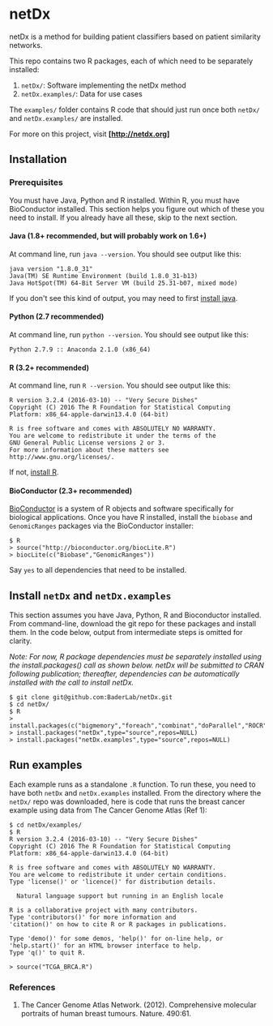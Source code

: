 # netDx
netDx is a method for building patient classifiers based on patient similarity networks.

This repo contains two R packages, each of which need to be separately installed:

1. `netDx/`: Software implementing the netDx method
2. `netDx.examples/`: Data for use cases

The `examples/` folder contains R code that should just run once both `netDx/` and `netDx.examples/` are installed.

For more on this project, visit **[http://netdx.org]**

## Installation

### Prerequisites
You must have Java, Python and R installed. Within R, you must have BioConductor installed. This section helps you figure out which
of these you need to install. If you already have all these, skip to the next section.

#### Java (1.8+ recommended, but will probably work on 1.6+)

At command line, run `java --version`. You should see output like this:
```
java version "1.8.0_31"
Java(TM) SE Runtime Environment (build 1.8.0_31-b13)
Java HotSpot(TM) 64-Bit Server VM (build 25.31-b07, mixed mode)
```
If you don't see this kind of output, you may need to first [install java](https://java.com/en/).

#### Python (2.7 recommended)

At command line, run `python --version`. You should see output like this:

```
Python 2.7.9 :: Anaconda 2.1.0 (x86_64)
```

#### R (3.2+ recommended)
At command line, run `R --version`. You should see output like this:
```
R version 3.2.4 (2016-03-10) -- "Very Secure Dishes"
Copyright (C) 2016 The R Foundation for Statistical Computing
Platform: x86_64-apple-darwin13.4.0 (64-bit)

R is free software and comes with ABSOLUTELY NO WARRANTY.
You are welcome to redistribute it under the terms of the
GNU General Public License versions 2 or 3.
For more information about these matters see
http://www.gnu.org/licenses/.
```

If not, [install R](https://www.r-project.org/).

#### BioConductor (2.3+ recommended)
[BioConductor](http://bioconductor.org/) is a system of R objects and software specifically for biological applications.
Once you have R installed, install the `biobase` and `GenomicRanges` packages via the BioConductor installer:
```
$ R
> source("http://bioconductor.org/biocLite.R")
> biocLite(c("Biobase","GenomicRanges"))
```
Say `yes` to all dependencies that need to be installed.

## Install `netDx` and `netDx.examples`
This section assumes you have Java, Python, R and Bioconductor installed. From command-line, download the git repo for these packages and install them. In the code below, output from intermediate steps is omitted for clarity.

*Note: For now, R package dependencies must be separately installed using the install.packages() call as shown below. netDx will be submitted to CRAN following publication; thereafter, dependencies can be automatically installed with the call to install netDx.*

```
$ git clone git@github.com:BaderLab/netDx.git
$ cd netDx/
$ R
> install.packages(c("bigmemory","foreach","combinat","doParallel","ROCR","pracma","RColorBrewer","reshape2"))
> install.packages("netDx",type="source",repos=NULL)
> install.packages("netDx.examples",type="source",repos=NULL)
```

## Run examples
Each example runs as a standalone `.R` function. To run these, you need to have both `netDx` and `netDx.examples` installed. From the directory where the `netDx/` repo was downloaded, here is code that runs the breast cancer example using data from The Cancer Genome Atlas (Ref 1):
```
$ cd netDx/examples/
$ R
R version 3.2.4 (2016-03-10) -- "Very Secure Dishes"
Copyright (C) 2016 The R Foundation for Statistical Computing
Platform: x86_64-apple-darwin13.4.0 (64-bit)

R is free software and comes with ABSOLUTELY NO WARRANTY.
You are welcome to redistribute it under certain conditions.
Type 'license()' or 'licence()' for distribution details.

  Natural language support but running in an English locale

R is a collaborative project with many contributors.
Type 'contributors()' for more information and
'citation()' on how to cite R or R packages in publications.

Type 'demo()' for some demos, 'help()' for on-line help, or
'help.start()' for an HTML browser interface to help.
Type 'q()' to quit R.

> source("TCGA_BRCA.R")
```

### References
1. The Cancer Genome Atlas Network. (2012). Comprehensive molecular portraits of human breast tumours. Nature. 490:61.
